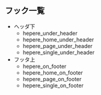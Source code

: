 ## フック一覧
- ヘッダ下
  - hepere_under_header
  - hepere_home_under_header
  - hepere_page_under_header
  - hepere_single_under_header
- フッタ上
  - hepere_on_footer
  - hepere_home_on_footer
  - hepere_page_on_footer
  - hepere_single_on_footer
